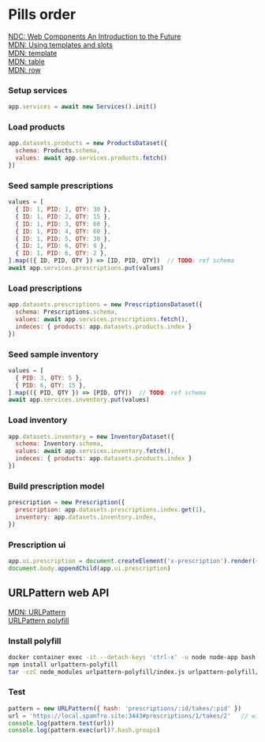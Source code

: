 # Pills order

[NDC: Web Components An Introduction to the Future](https://www.youtube.com/watch?v=xCeutzpRlzA)  
[MDN: Using templates and slots](https://developer.mozilla.org/en-US/docs/Web/API/Web_components/Using_templates_and_slots)  
[MDN: template](https://developer.mozilla.org/en-US/docs/Web/HTML/Element/template)  
[MDN: table](https://developer.mozilla.org/en-US/docs/Web/API/HTMLTableElement)  
[MDN: row](https://developer.mozilla.org/en-US/docs/Web/API/HTMLTableRowElement)  


### Setup services
```js
app.services = await new Services().init()
```

### Load products
```js
app.datasets.products = new ProductsDataset({
  schema: Products.schema,
  values: await app.services.products.fetch()
})
```

### Seed sample prescriptions
```js
values = [
  { ID: 1, PID: 1, QTY: 30 },
  { ID: 1, PID: 2, QTY: 15 },
  { ID: 1, PID: 3, QTY: 60 },
  { ID: 1, PID: 4, QTY: 60 },
  { ID: 1, PID: 5, QTY: 30 },
  { ID: 1, PID: 6, QTY: 9 },
  { ID: 1, PID: 6, QTY: 2 },
].map(({ ID, PID, QTY }) => [ID, PID, QTY])  // TODO: ref schema
await app.services.prescriptions.put(values)
```

### Load prescriptions
```js
app.datasets.prescriptions = new PrescriptionsDataset({
  schema: Prescriptions.schema,
  values: await app.services.prescriptions.fetch(),
  indeces: { products: app.datasets.products.index }
})
```

### Seed sample inventory
```js
values = [
  { PID: 3, QTY: 5 },
  { PID: 6, QTY: 15 },
].map(({ PID, QTY }) => [PID, QTY])  // TODO: ref schema
await app.services.inventory.put(values)
```

### Load inventory
```js
app.datasets.inventory = new InventoryDataset({
  schema: Inventory.schema,
  values: await app.services.inventory.fetch(),
  indeces: { products: app.datasets.products.index }
})
```

### Build prescription model
```js
prescription = new Prescription({
  prescription: app.datasets.prescriptions.index.get(1),
  inventory: app.datasets.inventory.index,
})
```

### Prescription ui
```js
app.ui.prescription = document.createElement('x-prescription').render({ prescription })
document.body.appendChild(app.ui.prescription)
```

## URLPattern web API
[MDN: URLPattern](https://developer.mozilla.org/en-US/docs/Web/API/URLPattern)  
[URLPattern polyfill](https://www.npmjs.com/package/urlpattern-polyfill)  

### Install polyfill
```bash
docker container exec -it --detach-keys 'ctrl-x' -u node node-app bash
npm install urlpattern-polyfill
tar -czC node_modules urlpattern-polyfill/index.js urlpattern-polyfill/dist/urlpattern.js | tar -xzvC app
```
### Test
```js
pattern = new URLPattern({ hash: 'prescriptions/:id/takes/:pid' })
url = 'https://local.spamfro.site:3443#prescriptions/1/takes/2'   // window.location.href
console.log(pattern.test(url))
console.log(pattern.exec(url)?.hash.groups)
```

